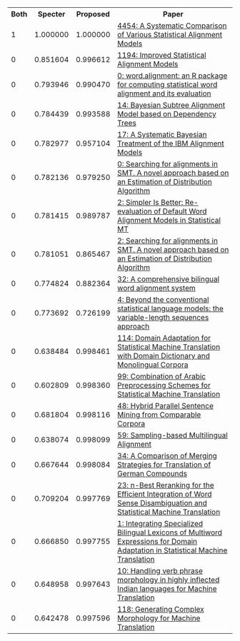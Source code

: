 <html><table><tr>
<th>Both</th>
<th>Specter</th>
<th>Proposed</th>
<th>Paper</th>
</tr>
<tr>
<td>1</td>
<td>1.000000</td>
<td>1.000000</td>
<td><a href="https://www.semanticscholar.org/paper/de2df29b0a0312de7270c3f5a0af6af5645cf91a">4454: A Systematic Comparison of Various Statistical Alignment Models</a></td>
</tr>
<tr>
<td>0</td>
<td>0.851604</td>
<td>0.996612</td>
<td><a href="https://www.semanticscholar.org/paper/c9214ebe91454e6369720136ab7dd990d52a07d4">1194: Improved Statistical Alignment Models</a></td>
</tr>
<tr>
<td>0</td>
<td>0.793946</td>
<td>0.990470</td>
<td><a href="https://www.semanticscholar.org/paper/77ea1f4409e8af1b075f69dab6ba26fb4cf67ba5">0: word.alignment: an R package for computing statistical word alignment and its evaluation</a></td>
</tr>
<tr>
<td>0</td>
<td>0.784439</td>
<td>0.993588</td>
<td><a href="https://www.semanticscholar.org/paper/1c86f2bcc1fda2e9e68f40671ba49b156a21e2f2">14: Bayesian Subtree Alignment Model based on Dependency Trees</a></td>
</tr>
<tr>
<td>0</td>
<td>0.782977</td>
<td>0.957104</td>
<td><a href="https://www.semanticscholar.org/paper/4ef52910e3ea318a11909951134e46ce2e83ba06">17: A Systematic Bayesian Treatment of the IBM Alignment Models</a></td>
</tr>
<tr>
<td>0</td>
<td>0.782136</td>
<td>0.979250</td>
<td><a href="https://www.semanticscholar.org/paper/6cfa6fcfc78f7e6de87621aed42238230a7cddba">0: Searching for alignments in SMT. A novel approach based on an Estimation of Distribution Algorithm</a></td>
</tr>
<tr>
<td>0</td>
<td>0.781415</td>
<td>0.989787</td>
<td><a href="https://www.semanticscholar.org/paper/803fd34bdc829e747c5667dfa961fa6013ace686">2: Simpler Is Better: Re-evaluation of Default Word Alignment Models in Statistical MT</a></td>
</tr>
<tr>
<td>0</td>
<td>0.781051</td>
<td>0.865467</td>
<td><a href="https://www.semanticscholar.org/paper/587938a2bffb223b6bc344390e2845cb0d2deb9a">2: Searching for alignments in SMT. A novel approach based on an Estimation of Distribution Algorithm</a></td>
</tr>
<tr>
<td>0</td>
<td>0.774824</td>
<td>0.882364</td>
<td><a href="https://www.semanticscholar.org/paper/aac9d3da746000ef13cb13e889e13967e587a0cc">32: A comprehensive bilingual word alignment system</a></td>
</tr>
<tr>
<td>0</td>
<td>0.773692</td>
<td>0.726199</td>
<td><a href="https://www.semanticscholar.org/paper/de6c086f8bbe698b589ce98c9b3b5b99e46918cf">4: Beyond the conventional statistical language models: the variable-length sequences approach</a></td>
</tr>
<tr>
<td>0</td>
<td>0.638484</td>
<td>0.998461</td>
<td><a href="https://www.semanticscholar.org/paper/b11beb410e3f5598f72399dbc4056bdc9816f5ca">114: Domain Adaptation for Statistical Machine Translation with Domain Dictionary and Monolingual Corpora</a></td>
</tr>
<tr>
<td>0</td>
<td>0.602809</td>
<td>0.998360</td>
<td><a href="https://www.semanticscholar.org/paper/677028c35d3741c8f0865e886005d908b0b95516">99: Combination of Arabic Preprocessing Schemes for Statistical Machine Translation</a></td>
</tr>
<tr>
<td>0</td>
<td>0.681804</td>
<td>0.998116</td>
<td><a href="https://www.semanticscholar.org/paper/c8634919d657e27f763eba481775da9d6923c317">48: Hybrid Parallel Sentence Mining from Comparable Corpora</a></td>
</tr>
<tr>
<td>0</td>
<td>0.638074</td>
<td>0.998099</td>
<td><a href="https://www.semanticscholar.org/paper/43106527b89930e970fad5cf93d53c800fc9315c">59: Sampling-based Multilingual Alignment</a></td>
</tr>
<tr>
<td>0</td>
<td>0.667644</td>
<td>0.998084</td>
<td><a href="https://www.semanticscholar.org/paper/8b69d4a43e6299d8d223ec6bedca715d4e188347">34: A Comparison of Merging Strategies for Translation of German Compounds</a></td>
</tr>
<tr>
<td>0</td>
<td>0.709204</td>
<td>0.997769</td>
<td><a href="https://www.semanticscholar.org/paper/c7cc713118a05228c74f793820a8455998e10171">23: n-Best Reranking for the Efficient Integration of Word Sense Disambiguation and Statistical Machine Translation</a></td>
</tr>
<tr>
<td>0</td>
<td>0.666850</td>
<td>0.997755</td>
<td><a href="https://www.semanticscholar.org/paper/6f05eb9420443f781d261492422cb5bd3d8b6746">1: Integrating Specialized Bilingual Lexicons of Multiword Expressions for Domain Adaptation in Statistical Machine Translation</a></td>
</tr>
<tr>
<td>0</td>
<td>0.648958</td>
<td>0.997643</td>
<td><a href="https://www.semanticscholar.org/paper/17c5f2e3dc2fccf80b5bf1f39fad5d211aad2a4e">10: Handling verb phrase morphology in highly inflected Indian languages for Machine Translation</a></td>
</tr>
<tr>
<td>0</td>
<td>0.642478</td>
<td>0.997596</td>
<td><a href="https://www.semanticscholar.org/paper/0acbe2efbe5be356ff6b0c549b6fd11b29200979">118: Generating Complex Morphology for Machine Translation</a></td>
</tr>
</table></html>

